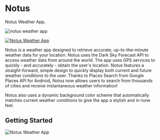 # Notus
Notus Weather App.

![notus weather app](https://i.imgur.com/Wy4mklb.png?1)

[![Notus Weather App](https://i.imgur.com/rvD32OV.png)](https://play.google.com/store/apps/details?id=com.shadihammad.stormy)




Notus is a weather app designed to retrieve accurate, up-to-the-minute weather data for your location. Notus uses the Dark Sky Forecast API to access weather data from around the world. The app uses GPS services to quickly - and accurately - obtain the user's location. Notus features a straight-forward, simple design to quickly display both current and future weather conditions to the user. Thanks to Places Search from Google Places API for Android, Notus now allows users to search from thousands of cities and receive instantaneous weather information! 

Notus also uses a dynamic background color scheme that automatically matches current weather conditions to give the app a stylish and in-tune feel.


## Getting Started

![Notus Weather App](https://i.imgur.com/IT63U44.png)

